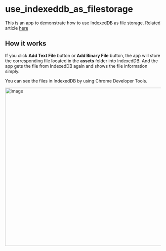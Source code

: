 # use_indexeddb_as_filestorage

This is an app to demonstrate how to use IndexedDB as file storage.
Related article [here](https://inclucat.wordpress.com/2021/06/18/flutter-web-use-indexed-db-as-file-storage/)

## How it works
If you click **Add Text File** button or **Add Binary File** button, the app will store the corresponding file located in the **assets** folder into IndexedDB. And the app gets the file from IndexedDB again and shows the file information simply. 

You can see the files in  IndexedDB by using Chrome Developer Tools.

<img width="512" alt="image" src="https://user-images.githubusercontent.com/82203087/122499833-8e54e980-d02c-11eb-8bd6-3b3cec6ca72b.png">
